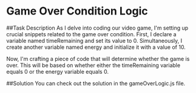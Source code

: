 # Game Over Condition Logic
##Task Description
As I delve into coding our video game, I'm setting up crucial snippets related to the game over condition. First, I declare a variable named timeRemaining and set its value to 0. Simultaneously, I create another variable named energy and initialize it with a value of 10.

Now, I'm crafting a piece of code that will determine whether the game is over. This will be based on whether either the timeRemaining variable equals 0 or the energy variable equals 0.

##Solution 
You can check out the solution in the gameOverLogic.js file.

